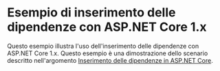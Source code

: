 # <a name="aspnet-core-dependency-injection-1x-sample"></a>Esempio di inserimento delle dipendenze con ASP.NET Core 1.x

Questo esempio illustra l'uso dell'inserimento delle dipendenze con ASP.NET Core 1.x. Questo esempio è una dimostrazione dello scenario descritto nell'argomento [Inserimento delle dipendenze in ASP.NET Core](https://docs.microsoft.com/aspnet/core/fundamentals/dependency-injection).

